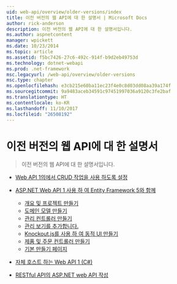 ```yaml
---
uid: web-api/overview/older-versions/index
title: 이전 버전의 웹 API에 대 한 설명서 | Microsoft Docs
author: rick-anderson
description: 이전 버전의 웹 API에 대 한 설명서입니다.
ms.author: aspnetcontent
manager: wpickett
ms.date: 10/23/2014
ms.topic: article
ms.assetid: f5bc7426-27c6-492c-914f-b9d2eb49753d
ms.technology: dotnet-webapi
ms.prod: .net-framework
msc.legacyurl: /web-api/overview/older-versions
msc.type: chapter
ms.openlocfilehash: e3cb215e60ba11ec23f4e0c8d03dd08aa39a174f
ms.sourcegitcommit: 9a9483aceb34591c97451997036a9120c3fe2baf
ms.translationtype: HT
ms.contentlocale: ko-KR
ms.lasthandoff: 11/10/2017
ms.locfileid: "26508192"
---
```

<a name="documentation-on-older-versions-of-web-api"></a>이전 버전의 웹 API에 대 한 설명서
====================
> 이전 버전의 웹 API에 대 한 설명서입니다.


- [Web API 1의에서 CRUD 작업을 사용 하도록 설정](creating-a-web-api-that-supports-crud-operations.md)
- [ASP.NET Web API 1 사용 하 여 Entity Framework 5와 함께](using-web-api-1-with-entity-framework-5/index.md)

    - [개요 및 프로젝트 만들기](using-web-api-1-with-entity-framework-5/using-web-api-with-entity-framework-part-1.md)
    - [도메인 모델 만들기](using-web-api-1-with-entity-framework-5/using-web-api-with-entity-framework-part-2.md)
    - [관리 컨트롤러 만들기](using-web-api-1-with-entity-framework-5/using-web-api-with-entity-framework-part-3.md)
    - [관리 보기를 추가합니다.](using-web-api-1-with-entity-framework-5/using-web-api-with-entity-framework-part-4.md)
    - [Knockout.js를 사용 하 여 동적 UI 만들기](using-web-api-1-with-entity-framework-5/using-web-api-with-entity-framework-part-5.md)
    - [제품 및 주문 컨트롤러 만들기](using-web-api-1-with-entity-framework-5/using-web-api-with-entity-framework-part-6.md)
    - [기본 만들기 페이지](using-web-api-1-with-entity-framework-5/using-web-api-with-entity-framework-part-7.md)
- [자체 호스트 하는 Web API 1 (C#)](self-host-a-web-api.md)
- [RESTful API의 ASP.NET web API 작성](build-restful-apis-with-aspnet-web-api.md)
